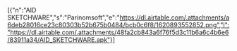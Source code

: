 [{"n":"AID SKETCHWARE","s":"Parinomsoft","e":"https://dl.airtable.com/.attachments/a6deb28016ce23c80303b52b675b0484/bcb0c6f8/1620893552852.png","l":"https://dl.airtable.com/.attachments/48fa2cb843a6f76f5d3c11b6a6c4b6e6/83911a34/AID_SKETCHWARE.apk"}]
